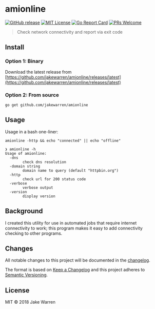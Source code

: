 # amionline
[![GitHub release](http://img.shields.io/github/release/jakewarren/amionline.svg?style=flat-square)](https://github.com/jakewarren/amionline/releases])
[![MIT License](http://img.shields.io/badge/license-MIT-blue.svg?style=flat-square)](https://github.com/jakewarren/amionline/blob/master/LICENSE)
[![Go Report Card](https://goreportcard.com/badge/github.com/jakewarren/amionline)](https://goreportcard.com/report/github.com/jakewarren/amionline)
[![PRs Welcome](https://img.shields.io/badge/PRs-welcome-brightgreen.svg?style=shields)](http://makeapullrequest.com)

> Check network connectivity and report via exit code

## Install
### Option 1: Binary

Download the latest release from [https://github.com/jakewarren/amionline/releases/latest](https://github.com/jakewarren/amionline/releases/latest)

### Option 2: From source

```
go get github.com/jakewarren/amionline
```

## Usage

Usage in a bash one-liner:
```
amionline -http && echo "connected" || echo "offline"
```

```
❯ amionline -h
Usage of amionline:
  -dns
    	check dns resolution
  -domain string
    	domain name to query (default "httpbin.org")
  -http
    	check url for 200 status code
  -verbose
    	verbose output
  -version
    	display version
```

## Background

I created this utility for use in automated jobs that require internet connectivity to work; this program makes it easy to add connectivity checking to other programs.

## Changes

All notable changes to this project will be documented in the [changelog].

The format is based on [Keep a Changelog](http://keepachangelog.com/) and this project adheres to [Semantic Versioning](http://semver.org/).

## License

MIT © 2018 Jake Warren

[changelog]: https://github.com/jakewarren/amionline/blob/master/CHANGELOG.md
